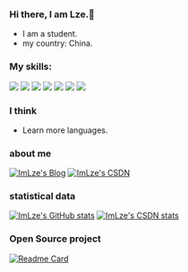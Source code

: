 ### Hi there, I am Lze.👋
- I am a student.<br>
- my country: China.<br>

### My skills:
![](https://img.shields.io/badge/C-000000?logo=C&logoColor=FFCA28) ![](https://img.shields.io/badge/JavaScript-000000?logo=JavaScript&logoColor=FFCA28) ![](https://img.shields.io/badge/Java-000000?logo=Java&logoColor=yellow) ![](https://img.shields.io/badge/Vue.js-green) ![](https://img.shields.io/badge/Python-blue) ![](https://img.shields.io/badge/PHP-blue) ![](https://img.shields.io/badge/html-yellow)

### I think

- Learn more languages.

<!--<details>
  <summary><b>Hope</b></summary>
    <br/>
<br>
</details>-->

### about me

[![ImLze's Blog](https://img.shields.io/badge/Blog-Lze.ink-blue)](https://lze.ink)
[![ImLze's CSDN](https://img.shields.io/badge/CSDN-ImLze-blue)](https://blog.csdn.net/ImLze)
<!-- [![ImLze's WeChat](https://img.shields.io/badge/WeChat-ImLze-blue)](https://mp.weixin.qq.com) -->

### statistical data

[![ImLze's GitHub stats](https://github-readme-stats.vercel.app/api?username=ImLze&count_private=true&show_icons=true&theme=highcontrast)](https://github.com/ImLze) [![ImLze's CSDN stats](https://stats.justsong.cn/api/csdn?id=ImLze)](https://blog.csdn.net/ImLze)

### Open Source project

[![Readme Card](https://github-readme-stats.vercel.app/api/pin/?username=ImLze&repo=ImLze.github.io)](https://github.com/ImLze)
<!-- [![Readme Card](https://github-readme-stats.vercel.app/api/pin/?username=ImLze&repo= repo name )](https://github.com/ImLze) -->
